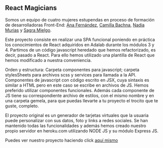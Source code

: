 ## React Magicians

Somos un equipo de cuatro mujeres estupendas en proceso de formación de desarrolladoras Front-End: [Ana Fernández](https://github.com/Anafruiz), [Camilla Bachna](https://github.com/camilla-bachna), [Nadia Murias](https://github.com/Nadia3584) y [Sagra Mielgo](https://github.com/Sagramielgo).

Este proyecto consiste en realizar una SPA funcional poniendo en práctica los conocimientos de React adquiridos en Adalab durante los módulos 3 y 4.
Partimos de un código javascript heredado que hemos refactorizado, es decir, pasado a React.
Para ello hemos utilizado una plantilla de React que hemos modificado a nuestra conveniencia.

Orden y estructura: Carpeta componentes para javascript; carpeta stylesSheets para archivos scss y services para llamada a la API. Componentes de javascript con código escrito en JSX, cuya sintaxis es similar a HTML pero en este caso se escribe en archivos de JS. Hemos preferido utilizar componentes funcionales.
Además cada componente de JS tiene su correspondiente archivo de estilos, con el mismo nombre y en una carpeta gemela, para que puedas llevarte a tu proyecto el trocito que te guste, completo.

El proyecto original es un generador de tarjetas virtuales que la usuaria puede personalizar con sus datos, foto y links a redes sociales. Se han mantenido todas las funcionalidades y además hemos creado nuestro propio servidor en heroku.com utilizando NODE JS y su módulo Express JS.

Puedes ver nuestro proyecto haciendo click [aquí mismo](https://awesome-profile-cards-magician.herokuapp.com/)

